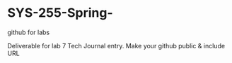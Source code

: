 # SYS-255-Spring-
github for labs 


Deliverable for lab 7 Tech Journal entry. Make your github public & include URL 
